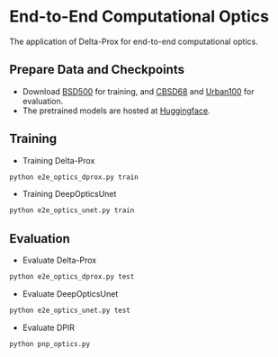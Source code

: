 # End-to-End Computational Optics

The application of Delta-Prox for end-to-end computational optics. 

## Prepare Data and Checkpoints

- Download [BSD500]() for training, and [CBSD68]() and [Urban100]() for evaluation.
- The pretrained models are hosted at [Huggingface]().

## Training 

- Training Delta-Prox

```bash
python e2e_optics_dprox.py train
```

- Training DeepOpticsUnet

```bash
python e2e_optics_unet.py train
```

## Evaluation

- Evaluate Delta-Prox

```bash
python e2e_optics_dprox.py test
```

- Evaluate DeepOpticsUnet

```bash
python e2e_optics_unet.py test
```

- Evaluate DPIR

```bash
python pnp_optics.py
```